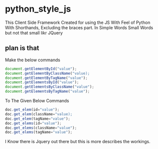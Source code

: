 # python_style_js
This Client Side Framework Created for using the JS With Feel of Python With Shorthands, Excluding the braces part. In Simple Words Small Words but not that small likr JQuery

## plan is that

Make the below commands

```javascript
document.getElementById("value");
document.getElementByClassName("value);
document.getElementByTagName("value");
document.getElementsById("value");
document.getElementsByClassName("value");
document.getElementsByTagName("value");
```

To The Given Below Commands

```javascript
doc.get_elem(id="value");
doc.get_elem(className="value);
doc.get_elem(tagName="value");
doc.get_elems(id="value");
doc.get_elems(className="value");
doc.get_elems(tagName="value");
```

I Know there is Jquery out there but this is more describes the workings.
